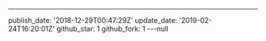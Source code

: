 ---
publish_date: '2018-12-29T00:47:29Z'
update_date: '2019-02-24T16:20:01Z'
github_star: 1
github_fork: 1
---null